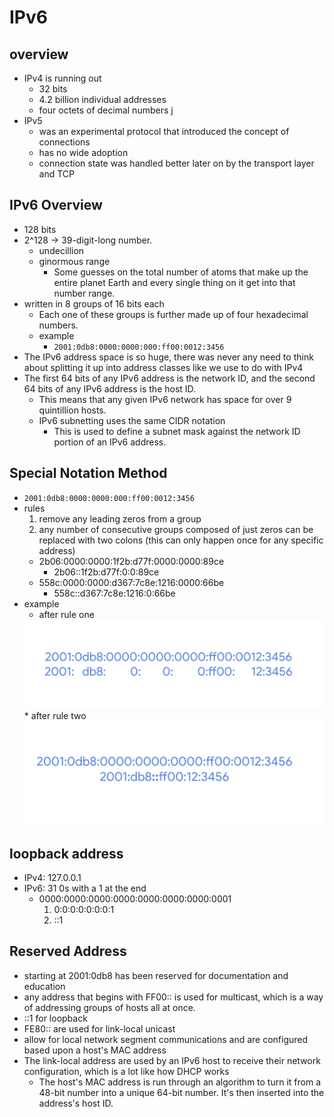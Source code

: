 # IPv6

## overview
* IPv4 is running out
  * 32 bits
  * 4.2 billion individual addresses
  * four octets of decimal numbers j
* IPv5
  * was an experimental protocol that introduced the concept of connections
  * has no wide adoption
  * connection state was handled better later on by the transport layer and TCP


## IPv6 Overview
* 128 bits
* 2^128 -> 39-digit-long number.
  * undecillion
  * ginormous range
    * Some guesses on the total number of atoms that make up the entire planet Earth and every single thing on it get into that number range.
* written in 8 groups of 16 bits each
  * Each one of these groups is further made up of four hexadecimal numbers.
  * example
    * `2001:0db8:0000:0000:000:ff00:0012:3456`
* The IPv6 address space is so huge, there was never any need to think about splitting it up into address classes like we use to do with IPv4
* The first 64 bits of any IPv6 address is the network ID, and the second 64 bits of any IPv6 address is the host ID.
  * This means that any given IPv6 network has space for over 9 quintillion hosts.
  * IPv6 subnetting uses the same CIDR notation
    * This is used to define a subnet mask against the network ID portion of an IPv6 address.


## Special Notation Method
* `2001:0db8:0000:0000:000:ff00:0012:3456`
* rules
  1. remove any leading zeros from a group
  2. any number of consecutive groups composed of just zeros can be replaced with two colons (this can only happen once for any specific address)
    * 2b06:0000:0000:1f2b:d77f:0000:0000:89ce
      * 2b06::1f2b:d77f:0:0:89ce
    * 558c:0000:0000:d367:7c8e:1216:0000:66be
      * 558c::d367:7c8e:1216:0:66be
* example
  * after rule one
  <img style="margin-top:10px margin-bottom:10px" src="./assets/ipv6_after_rule_1.png" >
  * after rule two
  <img style="margin-top:10px margin-bottom:10px" src="./assets/ipv6_after_rule_2.png" >


## loopback address
* IPv4: 127.0.0.1
* IPv6: 31 0s with a 1 at the end
  * 0000:0000:0000:0000:0000:0000:0000:0001
    1. 0:0:0:0:0:0:0:1
    2. ::1

## Reserved Address
* starting at 2001:0db8 has been reserved for documentation and education
* any address that begins with FF00:: is used for multicast, which is a way of addressing groups of hosts all at once.
* ::1 for loopback
*  FE80:: are used for link-local unicast
  * allow for local network segment communications and are configured based upon a host's MAC address
  * The link-local address are used by an IPv6 host to receive their network configuration, which is a lot like how DHCP works
    * The host's MAC address is run through an algorithm to turn it from a 48-bit number into a unique 64-bit number. It's then inserted into the address's host ID.
